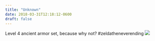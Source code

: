 ```yaml
---
title: "Unknown"
date: 2018-03-31T12:18:12-0600
draft: false
---
```


Level 4 ancient armor set, because why not? #zeldatheneverending
![](/images/2018/c9189ab465.jpg)
